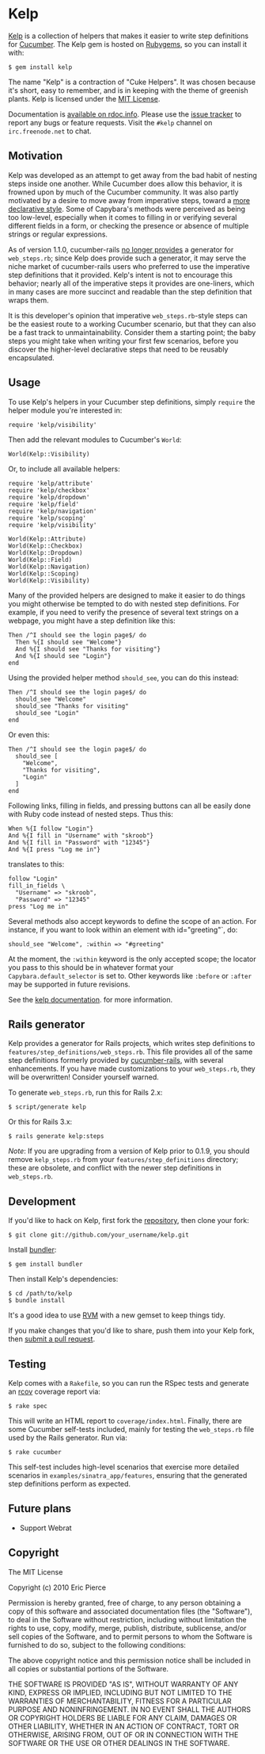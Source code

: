 Kelp
====

[Kelp](http://github.com/wapcaplet/kelp) is a collection of helpers that makes
it easier to write step definitions for [Cucumber](http://cukes.info). The Kelp
gem is hosted on [Rubygems](http://rubygems.org/gems/kelp), so you can install
it with:

    $ gem install kelp

The name "Kelp" is a contraction of "Cuke Helpers". It was chosen because it's
short, easy to remember, and is in keeping with the theme of greenish plants.
Kelp is licensed under the
[MIT License](http://www.opensource.org/licenses/mit-license.php).

Documentation is
[available on rdoc.info](http://rdoc.info/github/wapcaplet/kelp/master/frames).
Please use the [issue tracker](http://github.com/wapcaplet/kelp/issues)
to report any bugs or feature requests. Visit the `#kelp` channel on
`irc.freenode.net` to chat.


Motivation
----------

Kelp was developed as an attempt to get away from the bad habit of nesting
steps inside one another. While Cucumber does allow this behavior, it is
frowned upon by much of the Cucumber community. It was also partly motivated by
a desire to move away from imperative steps, toward a
[more declarative style](http://automation-excellence.com/blog/declare-or-impair).
Some of Capybara's methods were perceived as being too low-level, especially
when it comes to filling in or verifying several different fields in a form, or
checking the presence or absence of multiple strings or regular expressions.

As of version 1.1.0, cucumber-rails
[no longer provides](http://aslakhellesoy.com/post/11055981222/the-training-wheels-came-off)
a generator for `web_steps.rb`; since Kelp does provide such a generator, it
may serve the niche market of cucumber-rails users who preferred to use the
imperative step definitions that it provided. Kelp's intent is not to encourage
this behavior; nearly all of the imperative steps it provides are one-liners,
which in many cases are more succinct and readable than the step definition
that wraps them.

It is this developer's opinion that imperative `web_steps.rb`-style steps can
be the easiest route to a working Cucumber scenario, but that they can also
be a fast track to unmaintainability. Consider them a starting point; the baby
steps you might take when writing your first few scenarios, before you discover
the higher-level declarative steps that need to be reusably encapsulated.


Usage
-----

To use Kelp's helpers in your Cucumber step definitions, simply `require` the
helper module you're interested in:

    require 'kelp/visibility'

Then add the relevant modules to Cucumber's `World`:

    World(Kelp::Visibility)

Or, to include all available helpers:

    require 'kelp/attribute'
    require 'kelp/checkbox'
    require 'kelp/dropdown'
    require 'kelp/field'
    require 'kelp/navigation'
    require 'kelp/scoping'
    require 'kelp/visibility'

    World(Kelp::Attribute)
    World(Kelp::Checkbox)
    World(Kelp::Dropdown)
    World(Kelp::Field)
    World(Kelp::Navigation)
    World(Kelp::Scoping)
    World(Kelp::Visibility)

Many of the provided helpers are designed to make it easier to do things you
might otherwise be tempted to do with nested step definitions. For example, if
you need to verify the presence of several text strings on a webpage, you might
have a step definition like this:

    Then /^I should see the login page$/ do
      Then %{I should see "Welcome"}
      And %{I should see "Thanks for visiting"}
      And %{I should see "Login"}
    end

Using the provided helper method `should_see`, you can do this instead:

    Then /^I should see the login page$/ do
      should_see "Welcome"
      should_see "Thanks for visiting"
      should_see "Login"
    end

Or even this:

    Then /^I should see the login page$/ do
      should_see [
        "Welcome",
        "Thanks for visiting",
        "Login"
      ]
    end

Following links, filling in fields, and pressing buttons can all be easily done
with Ruby code instead of nested steps. Thus this:

    When %{I follow "Login"}
    And %{I fill in "Username" with "skroob"}
    And %{I fill in "Password" with "12345"}
    And %{I press "Log me in"}

translates to this:

    follow "Login"
    fill_in_fields \
      "Username" => "skroob",
      "Password" => "12345"
    press "Log me in"

Several methods also accept keywords to define the scope of an action. For
instance, if you want to look within an element with id="greeting"`, do:

    should_see "Welcome", :within => "#greeting"

At the moment, the `:within` keyword is the only accepted scope; the locator
you pass to this should be in whatever format your `Capybara.default_selector`
is set to. Other keywords like `:before` or `:after` may be supported in future
revisions.

See the
[kelp documentation](http://rdoc.info/github/wapcaplet/kelp/master/frames).
for more information.


Rails generator
---------------

Kelp provides a generator for Rails projects, which writes step definitions
to `features/step_definitions/web_steps.rb`. This file provides all of the same
step definitions formerly provided by
[cucumber-rails](http://github.com/aslakhellesoy/cucumber-rails), with several
enhancements. If you have made customizations to your `web_steps.rb`, they will
be overwritten! Consider yourself warned.

To generate `web_steps.rb`, run this for Rails 2.x:

    $ script/generate kelp

Or this for Rails 3.x:

    $ rails generate kelp:steps

*Note*: If you are upgrading from a version of Kelp prior to 0.1.9, you should
remove `kelp_steps.rb` from your `features/step_definitions` directory; these
are obsolete, and conflict with the newer step definitions in `web_steps.rb`.


Development
-----------

If you'd like to hack on Kelp, first fork the
[repository](http://github.com/wapcaplet/kelp),
then clone your fork:

    $ git clone git://github.com/your_username/kelp.git

Install [bundler](http://gembundler.com/):

    $ gem install bundler

Then install Kelp's dependencies:

    $ cd /path/to/kelp
    $ bundle install

It's a good idea to use [RVM](http://rvm.beginrescueend.com/)
with a new gemset to keep things tidy.

If you make changes that you'd like to share, push them into your Kelp fork,
then [submit a pull request](http://github.com/wapcaplet/kelp/pulls).


Testing
-------

Kelp comes with a `Rakefile`, so you can run the RSpec tests and generate an
[rcov](http://eigenclass.org/hiki.rb?rcov) coverage report via:

    $ rake spec

This will write an HTML report to `coverage/index.html`. Finally, there are
some Cucumber self-tests included, mainly for testing the `web_steps.rb`
file used by the Rails generator. Run via:

    $ rake cucumber

This self-test includes high-level scenarios that exercise more detailed
scenarios in `examples/sinatra_app/features`, ensuring that the generated step
definitions perform as expected.


Future plans
------------

* Support Webrat


Copyright
---------

The MIT License

Copyright (c) 2010 Eric Pierce

Permission is hereby granted, free of charge, to any person obtaining
a copy of this software and associated documentation files (the
"Software"), to deal in the Software without restriction, including
without limitation the rights to use, copy, modify, merge, publish,
distribute, sublicense, and/or sell copies of the Software, and to
permit persons to whom the Software is furnished to do so, subject to
the following conditions:

The above copyright notice and this permission notice shall be
included in all copies or substantial portions of the Software.

THE SOFTWARE IS PROVIDED "AS IS", WITHOUT WARRANTY OF ANY KIND,
EXPRESS OR IMPLIED, INCLUDING BUT NOT LIMITED TO THE WARRANTIES OF
MERCHANTABILITY, FITNESS FOR A PARTICULAR PURPOSE AND
NONINFRINGEMENT. IN NO EVENT SHALL THE AUTHORS OR COPYRIGHT HOLDERS BE
LIABLE FOR ANY CLAIM, DAMAGES OR OTHER LIABILITY, WHETHER IN AN ACTION
OF CONTRACT, TORT OR OTHERWISE, ARISING FROM, OUT OF OR IN CONNECTION
WITH THE SOFTWARE OR THE USE OR OTHER DEALINGS IN THE SOFTWARE.

